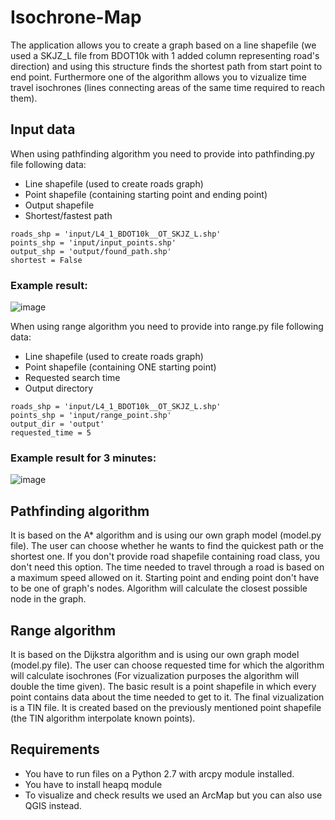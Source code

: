 # Isochrone-Map
The application allows you to create a graph based on a line shapefile (we used a SKJZ_L file from BDOT10k with 1 added column representing road's direction) and using this structure finds the shortest path from start point to end point. Furthermore one of the algorithm allows you to vizualize time travel isochrones (lines connecting areas of the same time required to reach them).

## Input data
When using pathfinding algorithm you need to provide into pathfinding.py file following data: 
* Line shapefile (used to create roads graph)
* Point shapefile (containing starting point and ending point)
* Output shapefile 
* Shortest/fastest path
```
roads_shp = 'input/L4_1_BDOT10k__OT_SKJZ_L.shp'
points_shp = 'input/input_points.shp'
output_shp = 'output/found_path.shp'
shortest = False
```
### Example result:
![image](https://user-images.githubusercontent.com/50464859/113927156-6572d580-97ed-11eb-82bf-f4f541c8174c.png)

When using range algorithm you need to provide into range.py file following data: 
* Line shapefile (used to create roads graph)
* Point shapefile (containing ONE starting point)
* Requested search time
* Output directory
```
roads_shp = 'input/L4_1_BDOT10k__OT_SKJZ_L.shp'
points_shp = 'input/range_point.shp'
output_dir = 'output'
requested_time = 5
```
### Example result for 3 minutes:
![image](https://user-images.githubusercontent.com/50464859/113926540-91da2200-97ec-11eb-89fb-ae68a561a23f.png)

## Pathfinding algorithm
It is based on the A* algorithm and is using our own graph model (model.py file). The user can choose whether he wants to find the quickest path or the shortest one. If you don't provide road shapefile containing road class, you don't need this option. The time needed to travel through a road is based on a maximum speed allowed on it. Starting point and ending point don't have to be one of graph's nodes. Algorithm will calculate the closest possible node in the graph.
## Range algorithm
It is based on the Dijkstra algorithm and is using our own graph model (model.py file). The user can choose requested time for which the algorithm will calculate isochrones (For vizualization purposes the algorithm will double the time given). The basic result is a point shapefile in which every point contains data about the time needed to get to it. The final vizualization is a TIN file. It is created based on the previously mentioned point shapefile (the TIN algorithm interpolate known points).

## Requirements
* You have to run files on a Python 2.7 with arcpy module installed.
* You have to install heapq module
* To visualize and check results we used an ArcMap but you can also use QGIS instead.
